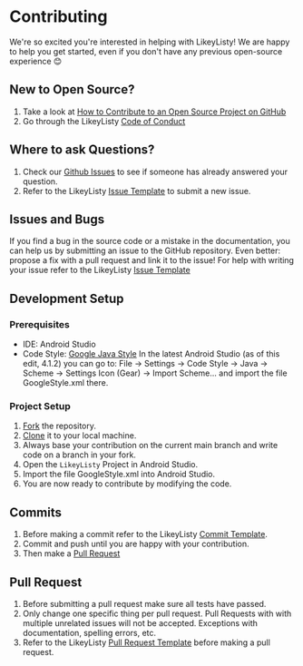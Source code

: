 # Contributing

We're so excited you're interested in helping with LikeyListy! We are happy to help you get started, even if you don't have any previous open-source experience :blush:

## New to Open Source?
1. Take a look at [How to Contribute to an Open Source Project on GitHub](https://egghead.io/courses/how-to-contribute-to-an-open-source-project-on-github)
2. Go through the LikeyListy [Code of Conduct](CODE_OF_CONDUCT.md)

## Where to ask Questions?
1. Check our [Github Issues](https://github.com/sharongreally/LikeyListy/issues) to see if someone has already answered your question. 
2. Refer to the LikeyListy [Issue Template](ISSUE_TEMPLATE.md) to submit a new issue. 

## Issues and Bugs
If you find a bug in the source code or a mistake in the documentation, you can help us by submitting an issue to the GitHub repository.
Even better: propose a fix with a pull request and link it to the issue!
For help with writing your issue refer to the LikeyListy [Issue Template](ISSUE_TEMPLATE.md)

## Development Setup  

### Prerequisites
- IDE: Android Studio 
- Code Style: [Google Java Style](https://google.github.io/styleguide/javaguide.html)
  In the latest Android Studio (as of this edit, 4.1.2) you can go to:
  File -> Settings -> Code Style -> Java -> Scheme -> Settings Icon (Gear) -> Import Scheme...   and import the file GoogleStyle.xml there.

### Project Setup
1. [Fork](https://help.github.com/articles/fork-a-repo) the repository.
2. [Clone](https://docs.github.com/en/github/creating-cloning-and-archiving-repositories/cloning-a-repository#about-cloning-a-repository) it to your local machine.
3. Always base your contribution on the current main branch and write code on a branch in your fork.
4. Open the `LikeyListy` Project in Android Studio.
5. Import the file GoogleStyle.xml into Android Studio.
6. You are now ready to contribute by modifying the code.

## Commits
1. Before making a commit refer to the LikeyListy [Commit Template](COMMIT_TEMPLATE.md).
2. Commit and push until you are happy with your contribution.
3. Then make a [Pull Request](https://help.github.com/articles/using-pull-requests)

## Pull Request
1. Before submitting a pull request make sure all tests have passed.
2. Only change one specific thing per pull request. Pull Requests with with multiple unrelated issues will not be accepted. Exceptions with documentation, spelling errors, etc.
3. Refer to the LikeyListy [Pull Request Template](PULL_REQUEST_TEMPLATE.md) before making a pull request.